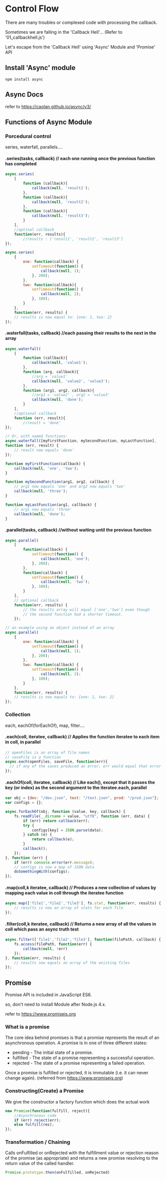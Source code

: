 # Control Flow

There are many troubles or complexed code with processing the callback.

Sometimes we are falling in the 'Callback Hell'...
(Refer to '01_callbackhell.js')

Let's escape from the 'Callback Hell' using  'Async' Module and 'Promise' API

## Install 'Async' module

```command
npm install async
```

## Async Docs

refer to <https://caolan.github.io/async/v3/>

## Functions of Async Module

### Porcedural control

series, waterfall, parallels....

#### .series(tasks, callback) // each one running once the previous function has completed

```javascript
async.series(
    [
        function (callback){
            callback(null, 'result1');
        },
        function (callback){
            callback(null, 'result2');
        },
        function (callback){
            callback(null, 'result3');
        }
    ],
    //optinal callback
    function(err, results){
        //results : ['result1', 'result2', 'result3']
});

async.series(
    {
        one: function(callback) {
            setTimeout(function() {
                callback(null, 1);
            }, 200);
        },
        two: function(callback){
            setTimeout(function() {
                callback(null, 2);
            }, 100);
        }
    },
    function(err, results) {
    // results is now equal to: {one: 1, two: 2}
});

```

#### .waterfall(tasks, callback) //each passing their results to the next in the array

```javascript
async.waterfall(
    [
        function (callback){
            callback(null, 'value1');
        },
        function (arg, callback){
            //arg = 'value1'
            callback(null, 'value2', 'value3');
        },
        function (arg1, arg2, callback){
            //arg1 = 'value2' , arg2 = 'value3'
            callback(null, 'done');
        }
    ],
    //optional callback
    function (err, result){
        //result = 'done'
});

// Or, with named functions:
async.waterfall([myFirstFunction, mySecondFunction, myLastFunction],
function (err, result) {
    // result now equals 'done'
});

function myFirstFunction(callback) {
    callback(null, 'one', 'two');
}

function mySecondFunction(arg1, arg2, callback) {
    // arg1 now equals 'one' and arg2 now equals 'two'
    callback(null, 'three');
}

function myLastFunction(arg1, callback) {
    // arg1 now equals 'three'
    callback(null, 'done');
}
```

#### .parallel(tasks, callback) //without waiting until the previous function

```javascript
async.parallel(
    [
        function(callback) {
            setTimeout(function() {
                callback(null, 'one');
            }, 200);
        },
        function(callback) {
            setTimeout(function() {
                callback(null, 'two');
            }, 100);
        }
    ],
    // optional callback
    function(err, results) {
        // the results array will equal ['one','two'] even though
        // the second function had a shorter timeout.
    });

// an example using an object instead of an array
async.parallel(
    {
        one: function(callback) {
            setTimeout(function() {
                callback(null, 1);
            }, 200);
        },
        two: function(callback) {
            setTimeout(function() {
                callback(null, 2);
            }, 100);
        }
    },
    function(err, results) {
    // results is now equals to: {one: 1, two: 2}
});
```

### Collection

each, eachOf(forEachOf), map, filter....

#### .each(coll, iteratee, callback) // Applies the function iteratee to each item in coll, in parallel

```javascript
// openFiles is an array of file names
// saveFile is a function
async.each(openFiles, saveFile, function(err){
  // if any of the saves produced an error, err would equal that error
});
```

#### .eachOf(coll, iteratee, callback) // Like each(), except that it passes the key (or index) as the second argument to the iteratee.each,  parallel

```javascript
var obj = {dev: "/dev.json", test: "/test.json", prod: "/prod.json"};
var configs = {};

async.forEachOf(obj, function (value, key, callback) {
    fs.readFile(__dirname + value, "utf8", function (err, data) {
        if (err) return callback(err);
        try {
            configs[key] = JSON.parse(data);
        } catch (e) {
            return callback(e);
        }
        callback();
    });
}, function (err) {
    if (err) console.error(err.message);
    // configs is now a map of JSON data
    doSomethingWith(configs);
});
```

#### .map(coll,k iteratee, callback) // Produces a new collection of values by mapping each value in coll through the iteratee function

```javascript
async.map(['file1','file2','file3'], fs.stat, function(err, results) {
    // results is now an array of stats for each file
});
```

#### .filter(coll,k iteratee, callback) // Returns a new array of all the values in coll which pass an async truth test

```javascript
async.filter(['file1','file2','file3'], function(filePath, callback) {
    fs.access(filePath, function(err) {
        callback(null, !err)
    });
}, function(err, results) {
    // results now equals an array of the existing files
});
```

## Promise

Promise API is included in JavaScript ES6.

so, don't need to install Module after Node.js 4.x.

refer to <https://www.promisejs.org>

### What is a promise

The core idea behind promises is that a promise represents the result of an asynchronous operation. A promise is in one of three different states:

* pending - The initial state of a promise.
* fulfilled - The state of a promise representing a successful operation.
* rejected - The state of a promise representing a failed operation.

Once a promise is fulfilled or rejected, it is immutable (i.e. it can never change again).
(referred from  <https://www.promisejs.org>)

### Constructing(Create) a Promise

We give the constructor a factory function which does the actual work

```javascript
new Promise(function(fulfill, reject){
    //Asynchronous code
    if (err) reject(err);
    else fulfill(res);
});
```

### Transformation / Chaining

Calls onFulfilled or onRejected with the fulfillment value or rejection reason of the promise (as appropriate) and returns a new promise resolving to the return value of the called handler.

```javascript
Promise.prototype.then(onFulfilled, onRejected)
```
